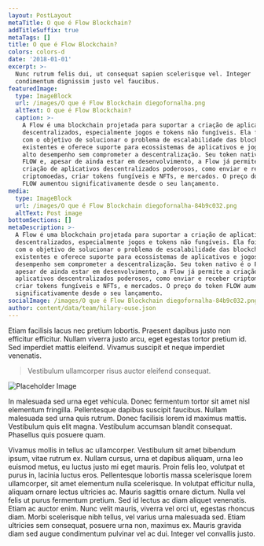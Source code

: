 ```yaml
---
layout: PostLayout
metaTitle: O que é Flow Blockchain?
addTitleSuffix: true
metaTags: []
title: O que é Flow Blockchain?
colors: colors-d
date: '2018-01-01'
excerpt: >-
  Nunc rutrum felis dui, ut consequat sapien scelerisque vel. Integer
  condimentum dignissim justo vel faucibus.
featuredImage:
  type: ImageBlock
  url: /images/O que é Flow Blockchain diegofornalha.png
  altText: O que é Flow Blockchain?
  caption: >-
    A Flow é uma blockchain projetada para suportar a criação de aplicativos
    descentralizados, especialmente jogos e tokens não fungíveis. Ela foi criada
    com o objetivo de solucionar o problema de escalabilidade das blockchains
    existentes e oferece suporte para ecossistemas de aplicativos e jogos de
    alto desempenho sem comprometer a descentralização. Seu token nativo é o
    FLOW e, apesar de ainda estar em desenvolvimento, a Flow já permite a
    criação de aplicativos descentralizados poderosos, como enviar e receber
    criptomoedas, criar tokens fungíveis e NFTs, e mercados. O preço do token
    FLOW aumentou significativamente desde o seu lançamento.
media:
  type: ImageBlock
  url: /images/O que é Flow Blockchain diegofornalha-84b9c032.png
  altText: Post image
bottomSections: []
metaDescription: >-
  A Flow é uma blockchain projetada para suportar a criação de aplicativos
  descentralizados, especialmente jogos e tokens não fungíveis. Ela foi criada
  com o objetivo de solucionar o problema de escalabilidade das blockchains
  existentes e oferece suporte para ecossistemas de aplicativos e jogos de alto
  desempenho sem comprometer a descentralização. Seu token nativo é o FLOW e,
  apesar de ainda estar em desenvolvimento, a Flow já permite a criação de
  aplicativos descentralizados poderosos, como enviar e receber criptomoedas,
  criar tokens fungíveis e NFTs, e mercados. O preço do token FLOW aumentou
  significativamente desde o seu lançamento.
socialImage: /images/O que é Flow Blockchain diegofornalha-84b9c032.png
author: content/data/team/hilary-ouse.json
---
```

Etiam facilisis lacus nec pretium lobortis. Praesent dapibus justo non efficitur efficitur. Nullam viverra justo arcu, eget egestas tortor pretium id. Sed imperdiet mattis eleifend. Vivamus suscipit et neque imperdiet venenatis.

> Vestibulum ullamcorper risus auctor eleifend consequat.

![Placeholder Image](https://assets.stackbit.com/components/images/default/post-4.jpeg)

In malesuada sed urna eget vehicula. Donec fermentum tortor sit amet nisl elementum fringilla. Pellentesque dapibus suscipit faucibus. Nullam malesuada sed urna quis rutrum. Donec facilisis lorem id maximus mattis. Vestibulum quis elit magna. Vestibulum accumsan blandit consequat. Phasellus quis posuere quam.

Vivamus mollis in tellus ac ullamcorper. Vestibulum sit amet bibendum ipsum, vitae rutrum ex. Nullam cursus, urna et dapibus aliquam, urna leo euismod metus, eu luctus justo mi eget mauris. Proin felis leo, volutpat et purus in, lacinia luctus eros. Pellentesque lobortis massa scelerisque lorem ullamcorper, sit amet elementum nulla scelerisque. In volutpat efficitur nulla, aliquam ornare lectus ultricies ac. Mauris sagittis ornare dictum. Nulla vel felis ut purus fermentum pretium. Sed id lectus ac diam aliquet venenatis. Etiam ac auctor enim. Nunc velit mauris, viverra vel orci ut, egestas rhoncus diam. Morbi scelerisque nibh tellus, vel varius urna malesuada sed. Etiam ultricies sem consequat, posuere urna non, maximus ex. Mauris gravida diam sed augue condimentum pulvinar vel ac dui. Integer vel convallis justo.